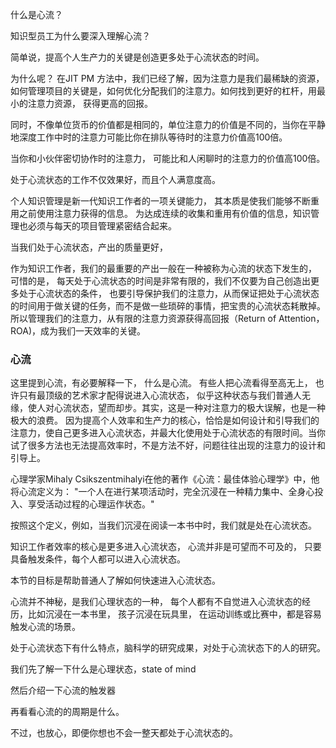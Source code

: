 什么是心流？



知识型员工为什么要深入理解心流？ 

简单说，提高个人生产力的关键是创造更多处于心流状态的时间。

 为什么呢？ 在JIT  PM  方法中，我们已经了解，因为注意力是我们最稀缺的资源，如何管理项目的关键是，如何优化分配我们的注意力。如何找到更好的杠杆，用最小的注意力资源， 获得更高的回报。  

同时，不像单位货币的价值都是相同的，单位注意力的价值是不同的，当你在平静地深度工作中时的注意力可能比你在排队等待时的注意力价值高100倍。 

当你和小伙伴密切协作时的注意力， 可能比和人闲聊时的注意力的价值高100倍。



处于心流状态的工作不仅效果好，而且个人满意度高。 





个人知识管理是新一代知识工作者的一项关键能力， 其本质是使我们能够不断重用之前使用注意力获得的信息。 为达成连续的收集和重用有价值的信息，知识管理也必须与每天的项目管理紧密结合起来。

 

当我们处于心流状态，产出的质量更好，

 作为知识工作者，我们的最重要的产出一般在一种被称为心流的状态下发生的， 可惜的是， 每天处于心流状态的时间是非常有限的，我们不仅要为自己创造出更多处于心流状态的条件， 也要引导保护我们的注意力，从而保证把处于心流状态的时间用于做关键的任务，而不是做一些琐碎的事情，把宝贵的心流状态耗散掉。 所以管理我们的注意力，从有限的注意力资源获得高回报（Return of Attention， ROA)，成为我们一天效率的关键。

### 心流

这里提到心流，有必要解释一下， 什么是心流。 有些人把心流看得至高无上， 也许只有最顶级的艺术家才配得说进入心流状态， 似乎这种状态与我们普通人无缘，使人对心流状态，望而却步。其实，这是一种对注意力的极大误解，也是一种极大的浪费。 因为提高个人效率和生产力的核心，恰恰是如何设计和引导我们的注意力，使自己更多进入心流状态，并最大化使用处于心流状态的有限时间。当你试了很多方法也无法提高效率时，不是方法不好，问题往往出现的注意力的设计和引导上。 

心理学家Mihaly Csikszentmihalyi在他的著作《心流：最佳体验心理学》中，他将心流定义为： "一个人在进行某项活动时，完全沉浸在一种精力集中、全身心投入、享受活动过程的心理运作状态。"

按照这个定义，例如，当我们沉浸在阅读一本书中时，我们就是处在心流状态。 

知识工作者效率的核心是更多进入心流状态， 心流并非是可望而不可及的， 只要具备触发条件，每个人都可以进入心流状态。 

本节的目标是帮助普通人了解如何快速进入心流状态。 

心流并不神秘，是我们心理状态的一种， 每个人都有不自觉进入心流状态的经历，比如沉浸在一本书里， 孩子沉浸在玩具里， 在运动训练或比赛中，都是容易触发心流的场景。 

处于心流状态下有什么特点，脑科学的研究成果，对处于心流状态下的人的研究。 

我们先了解一下什么是心理状态，state of mind

然后介绍一下心流的触发器

再看看心流的的周期是什么。

不过，也放心，即便你想也不会一整天都处于心流状态的。 

